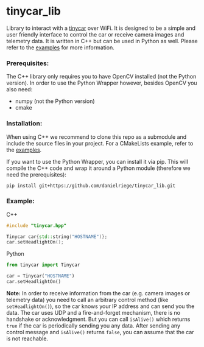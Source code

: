 # tinycar_lib

Library to interact with a [tinycar](https://github.com/danielriege/tinycar) over WiFi. It is designed to be a simple and user friendly interface to control the car or receive camera images and telemetry data. It is written in C++ but can be used in Python as well. Please refer to the [examples](./examples/) for more information.

### Prerequisites:
The C++ library only requires you to have OpenCV installed (not the Python version). In order to use the Python Wrapper however, besides OpenCV you also need:
- numpy (not the Python version)
- cmake

### Installation:
When using C++ we recommend to clone this repo as a submodule and include the source files in your project. For a CMakeLists example, refer to the [examples](./examples/). 

If you want to use the Python Wrapper, you can install it via pip. This will compile the C++ code and wrap it around a Python module (therefore we need the prerequisites):
```bash
pip install git+https://github.com/danielriege/tinycar_lib.git
```
  
### Example:
C++
```cpp
#include "tinycar.hpp"

Tinycar car{std::string("HOSTNAME")};
car.setHeadlightOn();
```
Python
```python
from tinycar import Tinycar

car = Tinycar("HOSTNAME")
car.setHeadlightOn()
```
**Note:** In order to receive information from the car (e.g. camera images or telemetry data) you need to call an arbitrary control method (like `setHeadlightOn()`), so the car knows your IP address and can send you the data. The car uses UDP and a fire-and-forget mechanism, there is no handshake or acknowledgment. But you can call `isAlive()` which returns `true` if the car is periodically sending you any data. After sending any control message and `isAlive()` returns `false`, you can assume that the car is not reachable.
